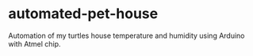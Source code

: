 # automated-pet-house
Automation of my turtles house temperature and humidity using Arduino with Atmel chip.
